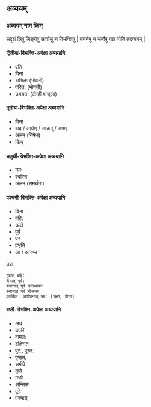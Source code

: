 
## अव्ययम्

### अव्ययम् नाम किम्
सदृशं त्रिषु लिङ्गेषु सर्व्वासु च विभक्तिषु | वचनेषु च सर्व्वेषु यन्न व्येति तदव्ययम् |

#### द्वितीया-विभक्ति-अपेक्षा अव्ययानि

- प्रति
- विना
- अभित: (भोवती)
- परित: (भोवती)
- उभयत: (दोन्ही बाजूला)

#### तृतीया-विभक्ति-अपेक्षा अव्ययानि

- विना
- सह / सार्धम् / साकम् / समम्
- अलम् (निषेध)
- किम्


#### चतुर्थी-विभक्ति-अपेक्षा अव्ययानि

- नमः
- स्वस्ति
- अलम् (समर्थता)

#### पञ्चमी-विभक्ति-अपेक्षा अव्ययानि

- विना
- बहि:
- ऋते
- पूर्व
- पर
- प्रभृति
- आ / आरभ्य

उदा.

```
गृहात् बहि:
चैत्रात् पूर्व:
स्नानात् पूर्वं दन्तधावनं
स्नानात् परं भोजनम्
कार्तिक: आश्विनात् पर: [ऋते, विना]
```


#### षष्ठी-विभक्ति-अपेक्षा अव्ययानि
- अध:
- उपरि
- वामत:
- दक्षिणत:
- पुर:, पुरत:
- पृष्ठत:
- समीपे
- कृते
- मध्ये
- अन्तिक
- दूरे
- पश्चात्
